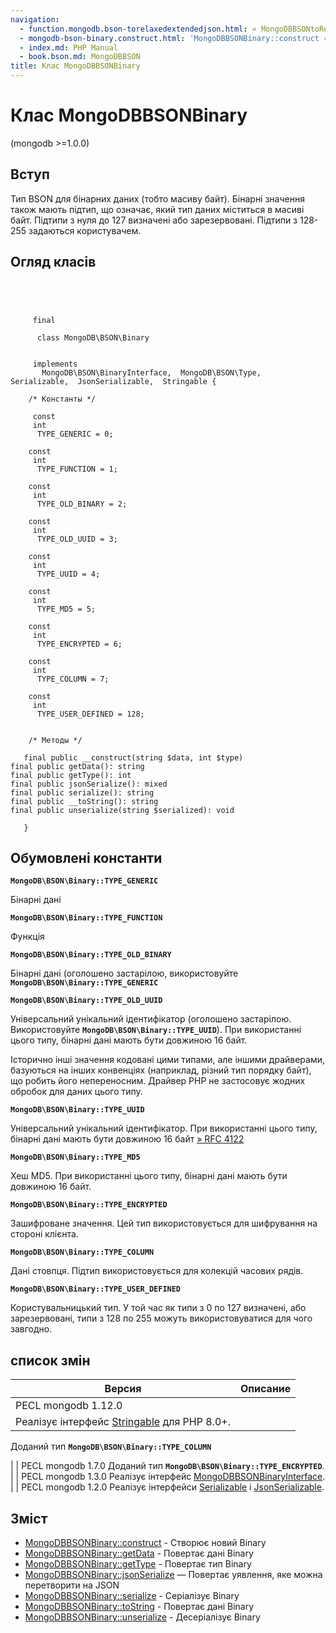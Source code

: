 ```yaml
---
navigation:
  - function.mongodb.bson-torelaxedextendedjson.html: « MongoDBBSONtoRelaxedExtendedJSON
  - mongodb-bson-binary.construct.html: 'MongoDBBSONBinary::construct »'
  - index.md: PHP Manual
  - book.bson.md: MongoDBBSON
title: Клас MongoDBBSONBinary
---
```

# Клас MongoDBBSONBinary

(mongodb >=1.0.0)

## Вступ

Тип BSON для бінарних даних (тобто масиву байт). Бінарні значення також мають підтип, що означає, який тип даних міститься в масиві байт. Підтипи з нуля до 127 визначені або зарезервовані. Підтипи з 128-255 задаються користувачем.

## Огляд класів

```classsynopsis


    
    
     final
     
      class MongoDB\BSON\Binary
     

     implements 
       MongoDB\BSON\BinaryInterface,  MongoDB\BSON\Type,  Serializable,  JsonSerializable,  Stringable {
    
    /* Константы */
    
     const
     int
      TYPE_GENERIC = 0;

    const
     int
      TYPE_FUNCTION = 1;

    const
     int
      TYPE_OLD_BINARY = 2;

    const
     int
      TYPE_OLD_UUID = 3;

    const
     int
      TYPE_UUID = 4;

    const
     int
      TYPE_MD5 = 5;

    const
     int
      TYPE_ENCRYPTED = 6;

    const
     int
      TYPE_COLUMN = 7;

    const
     int
      TYPE_USER_DEFINED = 128;


    /* Методы */
    
   final public __construct(string $data, int $type)
final public getData(): string
final public getType(): int
final public jsonSerialize(): mixed
final public serialize(): string
final public __toString(): string
final public unserialize(string $serialized): void

   }
```

## Обумовлені константи

**`MongoDB\BSON\Binary::TYPE_GENERIC`**

Бінарні дані

**`MongoDB\BSON\Binary::TYPE_FUNCTION`**

Функція

**`MongoDB\BSON\Binary::TYPE_OLD_BINARY`**

Бінарні дані (оголошено застарілою, використовуйте **`MongoDB\BSON\Binary::TYPE_GENERIC`**

**`MongoDB\BSON\Binary::TYPE_OLD_UUID`**

Універсальний унікальний ідентифікатор (оголошено застарілою. Використовуйте **`MongoDB\BSON\Binary::TYPE_UUID`**). При використанні цього типу, бінарні дані мають бути довжиною 16 байт.

Історично інші значення кодовані цими типами, але іншими драйверами, базуються на інших конвенціях (наприклад, різний тип порядку байт), що робить його непереносним. Драйвер PHP не застосовує жодних обробок для даних цього типу.

**`MongoDB\BSON\Binary::TYPE_UUID`**

Універсальний унікальний ідентифікатор. При використанні цього типу, бінарні дані мають бути довжиною 16 байт [» RFC 4122](http://www.faqs.org/rfcs/rfc4122)

**`MongoDB\BSON\Binary::TYPE_MD5`**

Хеш MD5. При використанні цього типу, бінарні дані мають бути довжиною 16 байт.

**`MongoDB\BSON\Binary::TYPE_ENCRYPTED`**

Зашифроване значення. Цей тип використовується для шифрування на стороні клієнта.

**`MongoDB\BSON\Binary::TYPE_COLUMN`**

Дані стовпця. Підтип використовується для колекцій часових рядів.

**`MongoDB\BSON\Binary::TYPE_USER_DEFINED`**

Користувальницький тип. У той час як типи з 0 по 127 визначені, або зарезервовані, типи з 128 по 255 можуть використовуватися для чого завгодно.

## список змін

| Версия | Описание |
| --- | --- |
| PECL mongodb 1.12.0 |  |
| Реалізує інтерфейс [Stringable](class.stringable.md) для PHP 8.0+. |  |

Доданий тип **`MongoDB\BSON\Binary::TYPE_COLUMN`**

| | PECL mongodb 1.7.0 Доданий тип **`MongoDB\BSON\Binary::TYPE_ENCRYPTED`**. | | PECL mongodb 1.3.0 Реалізує інтерфейс [MongoDBBSONBinaryInterface](class.mongodb-bson-binaryinterface.md). | | PECL mongodb 1.2.0 Реалізує інтерфейси [Serializable](class.serializable.md) і [JsonSerializable](class.jsonserializable.md).

## Зміст

-   [MongoDBBSONBinary::construct](mongodb-bson-binary.construct.md) - Створює новий Binary
-   [MongoDBBSONBinary::getData](mongodb-bson-binary.getdata.md) - Повертає дані Binary
-   [MongoDBBSONBinary::getType](mongodb-bson-binary.gettype.md) - Повертає тип Binary
-   [MongoDBBSONBinary::jsonSerialize](mongodb-bson-binary.jsonserialize.md) — Повертає уявлення, яке можна перетворити на JSON
-   [MongoDBBSONBinary::serialize](mongodb-bson-binary.serialize.md) - Серіалізує Binary
-   [MongoDBBSONBinary::toString](mongodb-bson-binary.tostring.md) - Повертає дані Binary
-   [MongoDBBSONBinary::unserialize](mongodb-bson-binary.unserialize.md) - Десеріалізує Binary
